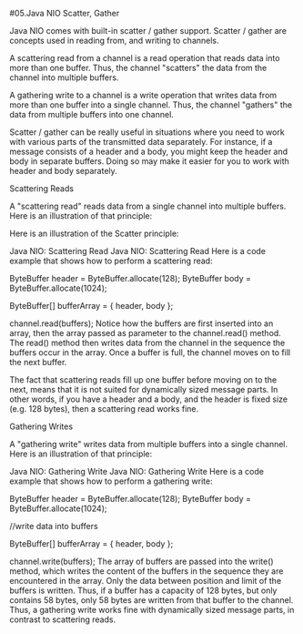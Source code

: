 #05.Java NIO Scatter, Gather

Java NIO comes with built-in scatter / gather support. Scatter / gather are concepts used in reading from, and writing to channels.

A scattering read from a channel is a read operation that reads data into more than one buffer. Thus, the channel "scatters" the data from the channel into multiple buffers.

A gathering write to a channel is a write operation that writes data from more than one buffer into a single channel. Thus, the channel "gathers" the data from multiple buffers into one channel.

Scatter / gather can be really useful in situations where you need to work with various parts of the transmitted data separately. For instance, if a message consists of a header and a body, you might keep the header and body in separate buffers. Doing so may make it easier for you to work with header and body separately.

Scattering Reads

A "scattering read" reads data from a single channel into multiple buffers. Here is an illustration of that principle:

Here is an illustration of the Scatter principle:

Java NIO: Scattering Read
Java NIO: Scattering Read
Here is a code example that shows how to perform a scattering read:

ByteBuffer header = ByteBuffer.allocate(128);
ByteBuffer body   = ByteBuffer.allocate(1024);

ByteBuffer[] bufferArray = { header, body };

channel.read(buffers);
Notice how the buffers are first inserted into an array, then the array passed as parameter to the channel.read() method. The read() method then writes data from the channel in the sequence the buffers occur in the array. Once a buffer is full, the channel moves on to fill the next buffer.

The fact that scattering reads fill up one buffer before moving on to the next, means that it is not suited for dynamically sized message parts. In other words, if you have a header and a body, and the header is fixed size (e.g. 128 bytes), then a scattering read works fine.

Gathering Writes

A "gathering write" writes data from multiple buffers into a single channel. Here is an illustration of that principle:

Java NIO: Gathering Write
Java NIO: Gathering Write
Here is a code example that shows how to perform a gathering write:

ByteBuffer header = ByteBuffer.allocate(128);
ByteBuffer body   = ByteBuffer.allocate(1024);

//write data into buffers

ByteBuffer[] bufferArray = { header, body };

channel.write(buffers);
The array of buffers are passed into the write() method, which writes the content of the buffers in the sequence they are encountered in the array. Only the data between position and limit of the buffers is written. Thus, if a buffer has a capacity of 128 bytes, but only contains 58 bytes, only 58 bytes are written from that buffer to the channel. Thus, a gathering write works fine with dynamically sized message parts, in contrast to scattering reads.